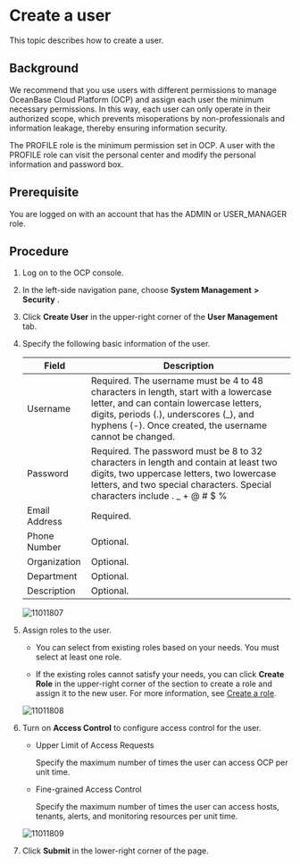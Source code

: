 Create a user 
==================================

This topic describes how to create a user. 

Background 
-------------------------------

We recommend that you use users with different permissions to manage OceanBase Cloud Platform (OCP) and assign each user the minimum necessary permissions. In this way, each user can only operate in their authorized scope, which prevents misoperations by non-professionals and information leakage, thereby ensuring information security. 

The PROFILE role is the minimum permission set in OCP. A user with the PROFILE role can visit the personal center and modify the personal information and password box.

**Prerequisite** 
-------------------------------------

You are logged on with an account that has the ADMIN or USER_MANAGER role.

**Procedure** 
----------------------------------

1. Log on to the OCP console.

   

2. In the left-side navigation pane, choose **System Management** **\>** **Security** .

   

3. Click **Create User** in the upper-right corner of the **User Management** tab.

   

4. Specify the following basic information of the user. 

   

   |     Field     |                                                                                                                              Description                                                                                                                               |
   |---------------|------------------------------------------------------------------------------------------------------------------------------------------------------------------------------------------------------------------------------------------------------------------------|
   | Username      | Required.  The username must be 4 to 48 characters in length, start with a lowercase letter, and can contain lowercase letters, digits, periods (.), underscores (_), and hyphens (-).   Once created, the username cannot be changed. |
   | Password      | Required.  The password must be 8 to 32 characters in length and contain at least two digits, two uppercase letters, two lowercase letters, and two special characters. Special characters include . _ + @ # $ %                                       |
   | Email Address | Required.                                                                                                                                                                                                                                                              |
   | Phone Number  | Optional.                                                                                                                                                                                                                                                              |
   | Organization  | Optional.                                                                                                                                                                                                                                                              |
   | Department    | Optional.                                                                                                                                                                                                                                                              |
   | Description   | Optional.                                                                                                                                                                                                                                                              |

   

   ![11011807](https://help-static-aliyun-doc.aliyuncs.com/assets/img/en-US/8839248361/p346482.png)
   




<!-- -->

5. Assign roles to the user. 

   * You can select from existing roles based on your needs. You must select at least one role.

     
   
   * If the existing roles cannot satisfy your needs, you can click **Create Role** in the upper-right corner of the section to create a role and assign it to the new user. For more information, see [Create a role](../1000.using-system-management/200.create-role.md).

     
   

   

   ![11011808](https://help-static-aliyun-doc.aliyuncs.com/assets/img/en-US/8839248361/p346483.png)
   




<!-- -->

6. Turn on **Access Control** to configure access control for the user. 

   * Upper Limit of Access Requests

     Specify the maximum number of times the user can access OCP per unit time.
     
   
   * Fine-grained Access Control

     Specify the maximum number of times the user can access hosts, tenants, alerts, and monitoring resources per unit time.
     
   

   

   ![11011809](https://help-static-aliyun-doc.aliyuncs.com/assets/img/en-US/8839248361/p346484.png)
   

7. Click **Submit** in the lower-right corner of the page.

   



